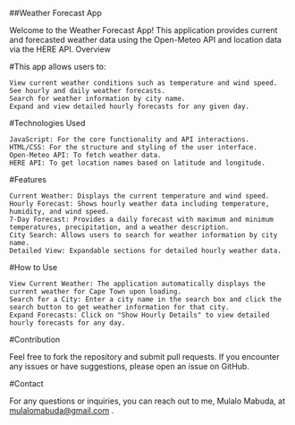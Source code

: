 ##Weather Forecast App

Welcome to the Weather Forecast App! This application provides current and forecasted weather data using the Open-Meteo API and location data via the HERE API.
Overview

#This app allows users to:

    View current weather conditions such as temperature and wind speed.
    See hourly and daily weather forecasts.
    Search for weather information by city name.
    Expand and view detailed hourly forecasts for any given day.

#Technologies Used

    JavaScript: For the core functionality and API interactions.
    HTML/CSS: For the structure and styling of the user interface.
    Open-Meteo API: To fetch weather data.
    HERE API: To get location names based on latitude and longitude.

#Features

    Current Weather: Displays the current temperature and wind speed.
    Hourly Forecast: Shows hourly weather data including temperature, humidity, and wind speed.
    7-Day Forecast: Provides a daily forecast with maximum and minimum temperatures, precipitation, and a weather description.
    City Search: Allows users to search for weather information by city name.
    Detailed View: Expandable sections for detailed hourly weather data.

#How to Use

    View Current Weather: The application automatically displays the current weather for Cape Town upon loading.
    Search for a City: Enter a city name in the search box and click the search button to get weather information for that city.
    Expand Forecasts: Click on "Show Hourly Details" to view detailed hourly forecasts for any day.

#Contribution

Feel free to fork the repository and submit pull requests. If you encounter any issues or have suggestions, please open an issue on GitHub.

#Contact

For any questions or inquiries, you can reach out to me, Mulalo Mabuda, at mulalomabuda@gmail.com .

